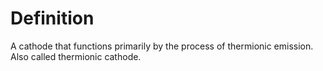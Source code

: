 # Definition

A cathode that functions primarily by the process of thermionic
emission. Also called thermionic cathode.
